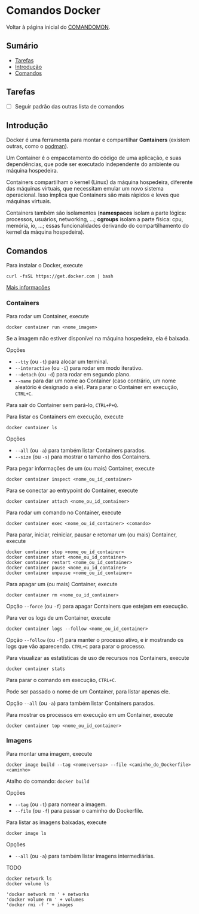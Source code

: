 # Comandos Docker

Voltar à página inicial do [COMANDOMON](README.md).



## Sumário

- [Tarefas](#Tarefas)
- [Introdução](#Introdução)
- [Comandos](#Comandos)



## Tarefas

- [ ] Seguir padrão das outras lista de comandos



## Introdução

Docker é uma ferramenta para montar e compartilhar **Containers** (existem outras, como o [podman](https://podman.io/)).

Um Container é o empacotamento do código de uma aplicação, e suas dependências, que pode ser executado independente do ambiente ou máquina hospedeira.

Containers compartilham o kernel (Linux) da máquina hospedeira, diferente das máquinas virtuais, que necessitam emular um novo sistema operacional. Isso implica que Containers são mais rápidos e leves que máquinas virtuais.

Containers também são isolamentos (**namespaces** isolam a parte lógica: processos, usuários, networking, ...; **cgroups** isolam a parte física: cpu, memória, io, ...; essas funcionalidades derivando do compartilhamento do kernel da máquina hospedeira).



## Comandos

Para instalar o Docker, execute
```
curl -fsSL https://get.docker.com | bash
```
[Mais informações](https://docs.docker.com/engine/install/)

### Containers

Para rodar um Container, execute
```
docker container run <nome_imagem>
```
Se a imagem não estiver disponível na máquina hospedeira, ela é baixada.

Opções
- `--tty` (ou `-t`) para alocar um terminal.
- `--interactive` (ou `-i`) para rodar em modo iterativo.
- `--detach` (ou `-d`) para rodar em segundo plano.
- `--name` para dar um nome ao Container (caso contrário, um nome aleatório é designado a ele).
Para parar o Container em execução, `CTRL+C`.

Para sair do Container sem pará-lo, `CTRL+P+Q`.

Para listar os Containers em execução, execute
```
docker container ls
```
Opções
- `--all` (ou `-a`) para também listar Containers parados.
- `--size` (ou `-s`) para mostrar o tamanho dos Containers.

Para pegar informações de um (ou mais) Container, execute
```
docker container inspect <nome_ou_id_container>
```

Para se conectar ao entrypoint do Container, execute
```
docker container attach <nome_ou_id_container>
```

Para rodar um comando no Container, execute
```
docker container exec <nome_ou_id_container> <comando>
```

Para parar, iniciar, reiniciar, pausar e retomar um (ou mais) Container, execute
```
docker container stop <nome_ou_id_container>
docker container start <nome_ou_id_container>
docker container restart <nome_ou_id_container>
docker container pause <nome_ou_id_container>
docker container unpause <nome_ou_id_container>
```

Para apagar um (ou mais) Container, execute
```
docker container rm <nome_ou_id_container>
```
Opção `--force` (ou `-f`) para apagar Containers que estejam em execução.

Para ver os logs de um Container, execute
```
docker container logs --follow <nome_ou_id_container>
```
Opção `--follow` (ou `-f`) para manter o processo ativo, e ir mostrando os logs que vão aparecendo. `CTRL+C` para parar o processo.

Para visualizar as estatísticas de uso de recursos nos Containers, execute
```
docker container stats
```
Para parar o comando em execução, `CTRL+C`.

Pode ser passado o nome de um Container, para listar apenas ele.

Opção `--all` (ou `-a`) para também listar Containers parados.

Para mostrar os processos em execução em um Container, execute
```
docker container top <nome_ou_id_container>
```

### Imagens

Para montar uma imagem, execute
```
docker image build --tag <nome:versao> --file <caminho_do_Dockerfile> <caminho>
```
Atalho do comando: `docker build`

Opções
- `--tag` (ou `-t`) para nomear a imagem.
- `--file` (ou `-f`) para passar o caminho do Dockerfile.

Para listar as imagens baixadas, execute
```
docker image ls
```
Opções
- `--all` (ou `-a`) para também listar imagens intermediárias.

TODO
```
docker network ls
docker volume ls

'docker network rm ' + networks
'docker volume rm ' + volumes
'docker rmi -f ' + images
```
